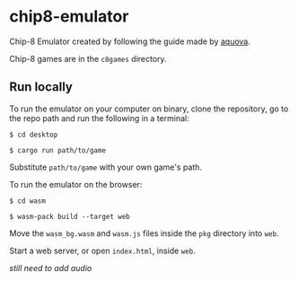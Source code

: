 # chip8-emulator
Chip-8 Emulator created by following the guide made by [aquova](https://github.com/aquova/chip8-book).

Chip-8 games are in the `c8games` directory.

## Run locally
To run the emulator on your computer on binary, clone the repository, go to the repo path and run the following in a terminal:

`$ cd desktop`

`$ cargo run path/to/game`

Substitute `path/to/game` with your own game's path.

To run the emulator on the browser:

`$ cd wasm`

`$ wasm-pack build --target web`

Move the `wasm_bg.wasm` and `wasm.js` files inside the `pkg` directory into `web`.

Start a web server, or open `index.html`, inside `web`.

*still need to add audio*
